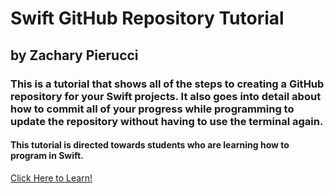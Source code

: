 # Swift GitHub Repository Tutorial

## by Zachary Pierucci

### This is a tutorial that shows all of the steps to creating a GitHub repository for your Swift projects. It also goes into detail about how to commit all of your progress while programming to update the repository without having to use the terminal again.

#### This tutorial is directed towards students who are learning how to program in Swift.

[Click Here to Learn!](https://github.com/znpierucci/DigitalConceptTutorial/blob/master/Tutorial.md)
